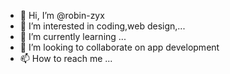 - 👋 Hi, I’m @robin-zyx
- 👀 I’m interested in coding,web design,...
- 🌱 I’m currently learning ...
- 💞️ I’m looking to collaborate on app development 
- 📫 How to reach me ...

<!---
robin-zyx/robin-zyx is a ✨ special ✨ repository because its `README.md` (this file) appears on your GitHub profile.
You can click the Preview link to take a look at your changes.
--->
